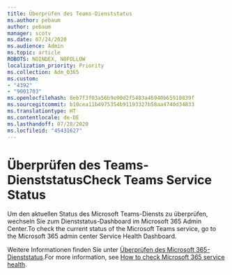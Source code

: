 ```yaml
---
title: Überprüfen des Teams-Dienststatus
ms.author: pebaum
author: pebaum
manager: scotv
ms.date: 07/24/2020
ms.audience: Admin
ms.topic: article
ROBOTS: NOINDEX, NOFOLLOW
localization_priority: Priority
ms.collection: Adm_O365
ms.custom:
- "4392"
- "9001703"
ms.openlocfilehash: 8eb7f3f03a56b9e90d2f5483a46940b65910839f
ms.sourcegitcommit: b10cea11b4975354b91193327b58aa4740d34833
ms.translationtype: HT
ms.contentlocale: de-DE
ms.lasthandoff: 07/28/2020
ms.locfileid: "45431627"
---
```

# <a name="check-teams-service-status"></a><span data-ttu-id="beb4c-102">Überprüfen des Teams-Dienststatus</span><span class="sxs-lookup"><span data-stu-id="beb4c-102">Check Teams Service Status</span></span>

<span data-ttu-id="beb4c-103">Um den aktuellen Status des Microsoft Teams-Diensts zu überprüfen, wechseln Sie zum Dienststatus-Dashboard im Microsoft 365 Admin Center.</span><span class="sxs-lookup"><span data-stu-id="beb4c-103">To check the current status of the Microsoft Teams service, go to the Microsoft 365 admin center Service Health Dashboard.</span></span>

<span data-ttu-id="beb4c-104">Weitere Informationen finden Sie unter [Überprüfen des Microsoft 365-Dienststatus](https://docs.microsoft.com/office365/enterprise/view-service-health).</span><span class="sxs-lookup"><span data-stu-id="beb4c-104">For more information, see [How to check Microsoft 365 service health](https://docs.microsoft.com/office365/enterprise/view-service-health).</span></span>